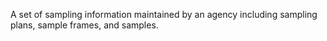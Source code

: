 A set of sampling information maintained by an agency including sampling plans, sample frames, and samples.